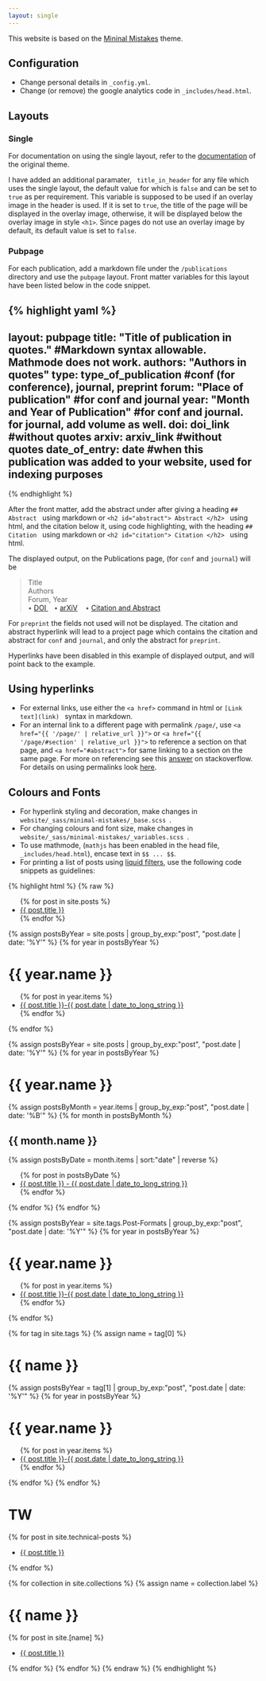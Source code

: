 ```yaml
---
layout: single
---
```


This website is based on the <a href="https://github.com/mmistakes/minimal-mistakes">Mininal Mistakes</a> theme.

## Configuration

* Change personal details in ```_config.yml```.
* Change (or remove) the google analytics code in ```_includes/head.html```.

## Layouts

### Single

For documentation on using the single layout, refer to the <a href="https://mmistakes.github.io/minimal-mistakes/docs/layouts/#single-layout">documentation</a> of the original theme.

I have added an additional paramater, ``` title_in_header``` for any file which uses the single layout, the default value for which is ```false``` and can be set to
```true``` as per requirement. This variable is supposed to be used if an overlay image in the header is used.
If it is set to ```true```, the title of the page will be displayed in the overlay image, otherwise, it will be displayed below the overlay image in style ```<h1>```. 
Since pages do not use an overlay image by default, its default value is set to ```false```.

### Pubpage

For each publication, add a markdown file under the ```/publications``` directory and use the ```pubpage``` layout. Front matter variables for this layout have been listed below in the code snippet. 

{% highlight yaml %}
---
layout: pubpage 
title: "Title of publication in quotes." #Markdown syntax allowable. Mathmode does not work.
authors:  "Authors in quotes"
type: type_of_publication #conf (for conference), journal, preprint
forum:  "Place of publication" #for conf and journal
year: "Month and Year of Publication" #for conf and journal. for journal, add volume as well. 
doi: doi_link #without quotes
arxiv: arxiv_link #without quotes
date_of_entry: date #when this publication was added to your website, used for indexing purposes
---
{% endhighlight %}

After the front matter, add the abstract under after giving a heading ```## Abstract ``` using markdown or ```<h2 id="abstract"> Abstract </h2> ``` using html, and the citation below it, using code highlighting, with the heading ```## Citation ``` using markdown or ```<h2 id="citation"> Citation </h2> ``` using html.

The displayed output, on the Publications page, (for ```conf``` and ```journal```) will be

<blockquote>
<div class="pubitem" id="pubdisplay">
  <div class="pubtitle">
    Title
  </div>
  <div class="pubauthors">
    Authors
  </div>
  <div class="pubinfo">
    Forum, Year  
  </div>  
  <div class="publinks">
  &#8226; <a href="#pubdisplay"> DOI </a>&nbsp;&nbsp; &#8226; <a href="#pubdisplay">arXiV</a>
    &nbsp;&nbsp; &#8226; <a href="#pubdisplay">Citation and Abstract</a>
  </div>
</div>
</blockquote>

For ```preprint``` the fields not used will not be displayed. The citation and abstract hyperlink will lead to a project page which contains the citation and abstract for
```conf``` and ```journal```, and only the abstract for ```preprint```.

<div class="notice">
  Hyperlinks have been disabled in this example of displayed output, and will point back to the example. 
</div>


## Using hyperlinks

* For external links, use either the ``` <a href> ``` command in html or ```[Link text](link) ``` syntax in markdown.
* For an internal link to a different page with permalink ```/page/```, use ``` <a href="{{ '/page/' | relative_url }}"> ``` or ``` <a href="{{ '/page/#section' | relative_url }}"> ``` to reference a section on that page, and ``` <a href="#abstract"> ``` for same linking to a section on the same page. For more on referencing see this <a href="https://stackoverflow.com/questions/6695439/how-to-link-to-a-named-anchor-in-multimarkdown">answer</a> on stackoverflow. For details on using permalinks look <a href="https://jekyllrb.com/docs/permalinks/"> here</a>.

## Colours and Fonts

* For hyperlink styling and decoration, make changes in ```  website/_sass/minimal-mistakes/_base.scss  ```.
* For changing colours and font size, make changes in ```  website/_sass/minimal-mistakes/_variables.scss  ```.
* To use mathmode, (```mathjs``` has been enabled in the head file, ```_includes/head.html```), encase text in ``` $$ ... $$ ```.
* For printing a list of posts using <a href="https://jekyllrb.com/docs/liquid/filters/">liquid filters</a>, use the following code snippets as guidelines:

{% highlight html %}
{% raw %}
<!-- List of all posts-->
<ul>
  {% for post in site.posts %}
    <li>
      <a href="{{ post.url }}">{{ post.title }}</a>
    </li>
  {% endfor %}
</ul>

<!-- Posts by year -->
{% assign postsByYear = site.posts | group_by_exp:"post", "post.date | date: '%Y'" %}
{% for year in postsByYear %}
<h1>{{ year.name }}</h1>
<ul>
  {% for post in year.items %}
    <li>
      <a href="{{ post.url | relative_url }}">{{ post.title }}-{{ post.date | date_to_long_string }}</a>
    </li>
  {% endfor %}
</ul>
{% endfor %}


<!-- Posts by year and month -->
{% assign postsByYear = site.posts | group_by_exp:"post", "post.date | date: '%Y'" %}
{% for year in postsByYear %}
<h1>{{ year.name }}</h1>
{% assign postsByMonth = year.items | group_by_exp:"post", "post.date | date: '%B'" %}
{% for month in postsByMonth %}
<h2>{{ month.name }}</h2>
{% assign postsByDate = month.items | sort:"date" | reverse %}
<ul>
  {% for post in postsByDate %}
    <li>
      <a href="{{ post.url | relative_url }}">{{ post.title }} - {{ post.date | date_to_long_string }} </a>      
    </li>
  {% endfor %}
</ul>
{% endfor %}
{% endfor %}



<!-- Posts by specific tag and year -->
{% assign postsByYear = site.tags.Post-Formats | group_by_exp:"post", "post.date | date: '%Y'" %}
{% for year in postsByYear %}
<h1>{{ year.name }}</h1>
<ul>
  {% for post in year.items %}
    <li>
      <a href="{{ post.url | relative_url }}">{{ post.title }}-{{ post.date | date_to_long_string }}</a>
    </li>
  {% endfor %}
</ul>
{% endfor %}


<!-- Posts by tag and year-->
{% for tag in site.tags %}
{% assign name = tag[0] %}
<h1>{{ name }}</h1>
{% assign postsByYear = tag[1] | group_by_exp:"post", "post.date | date: '%Y'" %}
{% for year in postsByYear %}
  <h1>{{ year.name }}</h1>
  <ul>
  {% for post in year.items %}
    <li>
      <a href="{{ post.url | relative_url }}">{{ post.title }}-{{ post.date | date_to_long_string }}</a>
    </li>
  {% endfor %}
  </ul>
{% endfor %}
{% endfor %}

<!-- Posts by specific collection -->
<h1>TW</h1>
{% for post in site.technical-posts %}
<ul>
  <li><a href="{{ post.url }}">{{ post.title }}</a></li>
</ul>
{% endfor %}

<!-- Posts by collection -->
{% for collection in site.collections %}
{% assign name = collection.label %}
  <h1>{{ name }}</h1>
  {% for post in site.[name] %}
  <ul>
    <li><a href="{{ post.url }}">{{ post.title }}</a></li>
  </ul>
  {% endfor %}
{% endfor %}
{% endraw %}
{% endhighlight %}


